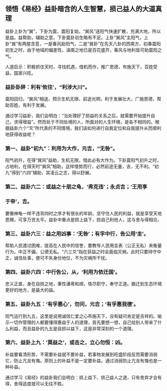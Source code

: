 ## 领悟《易经》益卦暗含的人生智慧，损己益人的大道真理



益卦上卦为“巽”，下卦为震，震阳复始，“巽风”送阳气快速扩散，充满大地，所以是益。益帮助，辅助之意，下卦震卦初生略有不足。上卦“巽风”主阳气，上卦“巽”有两屋含意，一是春风助阳气，二是“巽卦”在先天八卦的西南方，初春震阳初生之时，由于地域的偏差性，滇南之地已是百花盛开，春风与地利皆可助震阳之气。 

人道启示：积极抓住天时，寻找机遇，借机而作，推广恩德，布施天下，百姓受益，国家兴旺。 



### 益卦卦辞：利有‘攸往’，“利涉大川”。


震阳回归，“巽风”相送，预示生机无限，前途光明，利于发展壮大，广施恩德，帮助百姓，有利于发展。

通过学习益卦，我们会明白：“当处理好了损益的关系之后，就需要开始提升自己，求得增益”。然而处于不同处境的人，所面对的人生环境，是各不相同的。根据益卦六个“爻”所代表的不同情境，我们该如何进行自我定位和自我提升从而顺利地获得收益呢？



### 第一、益卦“初九”：利用为大作，元吉，“无咎”。

阳气初升，在得“巽风”益助，生机无限，借此必有大作为。下卦震阳气初升之时，占地利，在得天时“巽风”相助，这样借势而行，必然前途无量，吉，无不利。“初九”得到“六四”辅助，其凌云之志，得以舒展。



### 第二、益卦六二：或益之十朋之龟，‘弗克违’；永贞吉；‘王用享

### 于帝’，吉。

要像神龟一样不违背四时之序才有很长的年龄。坚守住人民的利益，就是享受天地恩赐，可享万世太平。益卦中重点是损上益下，损自己利他人，这与舍与得相合。



### 第三、益卦六三：益之用凶事：‘无咎’；有孚中行，告公用‘圭’。

帮助人民渡过困难，提高在人民中的信誉，要教导人民用圭表（公正无私）来衡量行为。中正不偏，公德无私。“六三爻”指在获益之时会面临灾祸。此时只要持守中正，诚信处事，便可不失身份地位，不为灾祸所干扰。



### 第四、益卦六四：中行告公，从，‘利用为依迁国’。

忠义正直，身在自损之地，秉性谦卑和顺，恪尽职守，奉守正道。搬迁到生态环境更好的地方，是最大的益。



### 第五、益卦九五：‘有孚惠心’，勿问，元吉；‘有孚惠我德’。

阳气运行到九五，这里是说用诚信仁爱之心布施天下，没有疑问肯定是吉祥的。喻示一切作管理的人都要懂得惠益于人的道理，首先要想一想，自己给别人带来了什么利益，而且益卦的九五是自损以益下，这是非常深刻的一个道理。



### 第六、益卦上九：‘莫益之’，或击之，立心勿恒：凶。

补益要看清形势，不需要补益就不要补益，若事物发展到旺盛阶段反而需要消弱它，防止亢龙有悔。原则上的补益不是一定要补益，通过消弱防止亢龙有悔也是一种补益。



通过学习《易经》的益卦我们会明白：损上益下、损己益人之道，只有舍弃才会有得，舍得适度就可以无往不胜。
